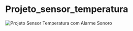 # Projeto_sensor_temperatura
![Projeto Sensor Temperatura com Alarme Sonoro](https://github.com/RPBraga/Projeto_sensor_temperatura/assets/86835262/038cdb76-10ca-4409-9b09-ef22d483b423)
